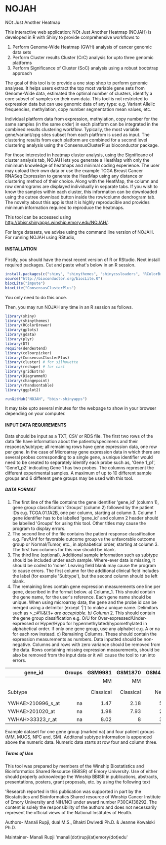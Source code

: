 # NOJAH
NOt Just Another Heatmap

This interactive web application: NOt Just Another Heatmap (NOJAH) is developed in R with Shiny to provide comprehensive workflows to


1) Perform Genome-Wide Heatmap (GWH) analysis of cancer genomic data sets 
2) Perform Cluster results Cluster (CrC) analysis for upto three genomic platforms  
3) Perform Significance of Cluster (SoC) analysis using a robust bootstrap approach

The goal of this tool is to provide a one stop shop to perform genomic analyses. It helps users extract the top most variable gene sets from Genome-Wide data, estimated the optimal number of clusters, identify a core subset of samples on their own data. This tool is not restricted to expression data but can use genomic data of any type: e.g. Variant Allelic frequencies, methylation, copy number segmentation mean values, etc. 

Individual platform data from expression, methylation, copy number for the same samples (in the same order) in each platform can be integrated in the combined results clustering workflow. Typically, the most variable gene/variant/cpg sites subset from each platfrom is used as input. The clustering results from each platform are combined for a second level clustering analysis using the ConsensusClusterPlus bioconductor package. 

For those interested in heatmap cluster analysis, using the Significane of cluster analysis tab, NOJAH lets you generate a HeatMap with only the minimum knowledge of heatmaps and minimal coding experience. The user may upload their own data or use the example TCGA Breast Cancer RNASeq Expression to generate the HeatMap using any distance or clustering method of their choice. Along with the HeatMap, the column and row dendrograms are displayed individually in separate tabs. If you wish to know the samples within each cluster, this information can be downloaded using the cutree download button inside the row/column dendrogram tab. The novelty about this app is that it is highly reproducible and provides minimum information required to reproduce the heatmaps.

This tool can be accessed using http://bbisr.shinyapps.winship.emory.edu/NOJAH/.


For large datasets, we advise using the command line version of NOJAH. For running NOJAH using RStudio,

#### INSTALLATION
Firstly, you should have the most recent version of R or RStudio.
Next install required packages. Cut and paste what's below in an R session.

``` R
install.packages(c("shiny", "shinythemes", "shinycssloaders", "RColorBrewer", "gplots", "gdata",  "plyr",  "DT", "ggplot2",  "dendextend", "colourpicker", "cluster", "reshape", "gridExtra", "DiagrammeR", "changepoint", "rhandsontable", "matrixStats"))
source("http://bioconductor.org/biocLite.R")
biocLite("impute")
biocLite("ConsensusClusterPlus")
```
You only need to do this once.

Then, you may run NOJAH any time in an R session as follows.
``` R
library(shiny)
library(shinythemes)
library(RColorBrewer)
library(gplots)
library(gdata)
library(plyr)
library(DT)
require(dendextend)
library(colourpicker)
library(ConsensusClusterPlus)
library(cluster) # for silhouette
library(reshape) # for cast
library(gridExtra)
library(DiagrammeR)
library(changepoint)
library(rhandsontable)
library(ggplot2)

runGitHub("NOJAH", "bbisr-shinyapps")
```

It may take upto several minutes for the webpage to show in your browser depending on your computer.

#### INPUT DATA REQUIREMENTS

Data should be input as a TXT, CSV or RDS file. The first two rows of the data file have information about the patients/specimens and their response/subtype; all remaining rows have gene expression data, one row per gene. In the case of Microarray gene expression data in which there are several probes corresponding to a single gene, a unique identifier would need to be created to separately identify each probe such as, 'Gene 1_p1', 'Gene1_p2' indicating Gene 1 has two probes. The columns represent the different experimental samples. A maximum of up to 10 different sample groups and 6 different gene groups may be used with this tool.

##### DATA FORMAT

1.	The first line of the file contains the gene identifier 'gene_id' (column 1), gene group classification 'Groups' (column 2) followed by the patient IDs e.g. TCGA.01.1A2B, one per column, starting at column 3. Column 1 gene identifier has to be labelled 'gene_id' and column 2 header should be labelled 'Groups' for using this tool. Other titles may cause the program to display errors. 
2.	The second line of the file contains the patient response classification e.g. Fav/Unf for favorable outcome group vs the unfavorable outcome group or Normal/Tumor, etc., in alphabetical order, starting at column 3. The first two columns for this row should be blank. 
3. The third line (optional). Additional sample information such as subtype should be included under each sample. Where-ever data is missing, it should be coded to 'none'. Leaving field blank may cause the program to cause errors. The first column for the additional clinical field includes the label (for example 'Subtype'), but the second column should be left blank.
4.	The remaining lines contain gene expression measurements one line per gene, described in the format below.
a) Column_1. This should contain the gene name, for the user's reference. Each gene  name should be unique. When using microarray data, the gene and the probe id can be merged using a delimitor (except '|') to make a unique name.  Delimitors such as >,;:#%&(!)_+ are acceptable.
b) Column_ 2. This should contain the gene group classification e.g. O/U for Over-expressed/Under-expressed or Hyper/Hypo for hypermethylated/hypomethylated in alphabetical order. If only one gene group, use any alphabet e.g. A or na for each row instead. 
c) Remaining Columns. These should contain the expression measurements as numbers. Data inputted should be non-negative. Columns and rows with zero variance should be removed from the data. Rows containing missing expression measurements, should be also be removed from the input data or it will cause the tool to run into errors.

| gene_id           | Groups | GSM9981   | GSM1870  | GSM4618 | GSM7689  | GSM8772 | GSM1121  | GSM1250 | GSM3112  | GSM4987 | GSM1277 |
| -------------     |-------:| ---------:| --------:|--------:|---------:|--------:|---------:|--------:|---------:|--------:|--------:|
|                   |        | MM        | MM       | MM      | MM       | MM      | MUGS     | MUGS    | NPC      | SM      | SM      |
| Subtype           |        | Classical | Classical| Neural  | Pro-neural | Classical | Mesenchymal | Classical | Neural | Neural | Neural|
| YWHAE>210996_s_at | na      | 1.47      |  2.18    | 5.87    |	9.12     |	7.34   | 1.56     |	3       |	7.77     |	3.4    |	1.56   |
| YWHAE>201020_at   | na     | 1.98      |  7.93    | 2.76	  | 9.11     |	8.46   | 0.98     |	5.98    |	8.19     |	8.91   |	5.98   |
| YWHAH>33323_r_at  | na      | 8.02      |  8       | 3.19	  | 11.86    |	6.54   | 8.17     |	2       |	0.99     |	2      |	1.17   |


Example dataset for one gene group (marked na) and four patient groups (MM, MUGS, NPC and, SM). Additonal subtype information is appended above the numeric data. Numeric data starts at row four and column three.

##### Terms of Use

This tool was prepared by members of the Winship Biostatistics and Bioinformatics Shared Resource (BBISR) of Emory University. 
Use of either should properly acknowledge the Winship BBISR in publications, abstracts, presentations, posters, grant proposals, etc. by using the following text	

'Research reported in this publication was supported in part by the Biostatistics and Bioinformatics Shared resource of Winship Cancer Institute of Emory University and NIH/NCI under award number P30CA138292. The content is solely the responsibility of the authors and does not necessarily represent the official views of the National Institutes of Health. 

Authors- Manali Rupji, dual M.S., Bhakti Dwivedi Ph.D. & Jeanne Kowalski Ph.D.

Maintainer- Manali Rupji 'manali(dot)rupji(at)emory(dot)edu'
